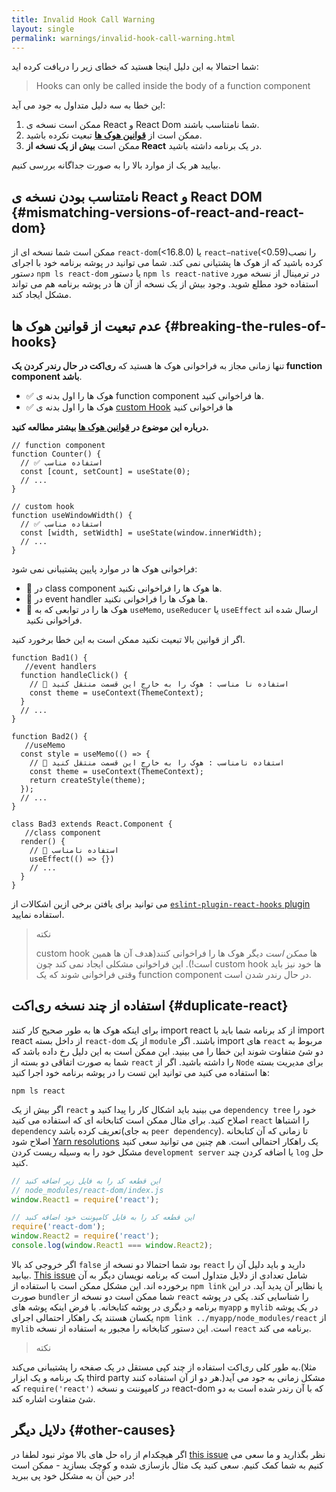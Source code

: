 ```yaml
---
title: Invalid Hook Call Warning
layout: single
permalink: warnings/invalid-hook-call-warning.html
---
```


  شما احتمالا به این دلیل اینجا هستید که خطای زیر را دریافت کرده اید:

 > Hooks can only be called inside the body of a function component

این خطا به سه دلیل متداول به جود می آید:

1. ممکن است نسخه ی React و React Dom شما نامتناسب باشند.
2. ممکن است از **[قوانین هوک ها](/docs/hooks-rules.html)** تبعیت نکرده باشید.
3. ممکن است **بیش از یک نسخه از React** در یک برنامه داشته باشید.

بیایید هر یک از موارد بالا را به صورت جداگانه بررسی کنیم.

## نامتناسب بودن نسخه ی React و React DOM {#mismatching-versions-of-react-and-react-dom}

ممکن است شما نسخه ای از ‍‍`react-dom`(<16.8.0) یا `react−native`(<0.59)را نصب کرده باشید که از هوک ها پشتیانی نمی کند. شما می توانید در پوشه برنامه خود با اجرای دستور `npm ls react-dom` یا دستور `npm ls react-native` در ترمینال از نسخه مورد استفاده خود مطلع شوید. وجود بیش از یک نسخه از آن ها در پوشه برنامه هم می تواند مشکل ایجاد کند.
## عدم تبعیت از قوانین هوک ها {#breaking-the-rules-of-hooks}

 تنها زمانی مجاز به فراخوانی هوک ها هستید که **ری‌اکت در حال رندر کردن یک function component باشد**.
* ✅ هوک ها را اول بدنه ی function component ها فراخوانی کنید.
* ✅ هوک ها را اول بدنه ی [custom Hook](/docs/hooks-custom.html) ها فراخوانی کنید

**درباره این موضوع در [قوانین هوک ها](/docs/hooks-rules.html) بیشتر مطالعه کنید.**

```js{2-3,8-9}
// function component
function Counter() {
  // ✅ استفاده مناسب
  const [count, setCount] = useState(0);
  // ...
}

// custom hook
function useWindowWidth() {
  // ✅ استفاده مناسب
  const [width, setWidth] = useState(window.innerWidth);
  // ...
}
```

فراخوانی هوک ها در موارد پایین پشتیبانی نمی شود:
* 🔴 در class component ها هوک ها را فراخوانی نکنید.
* 🔴 در event handler ها هوک ها را فراخوانی نکنید.
* 🔴 هوک ها را در توابعی که به `useMemo`, `useReducer` یا `useEffect` ارسال شده اند فراخوانی نکنید.

اگر از قوانین بالا تبعیت نکنید ممکن است به این خطا برخورد کنید.

```js{3-4,11-12,20-21}
function Bad1() {
   //event handlers
  function handleClick() {
    // 🔴 استفاده نا مناسب : هوک را به خارج این قسمت منتقل کنید
    const theme = useContext(ThemeContext);
  }
  // ...
}

function Bad2() {
   //useMemo
  const style = useMemo(() => {
    // 🔴 استفاده نامناسب : هوک را به خارج این قسمت منتقل کنید
    const theme = useContext(ThemeContext);
    return createStyle(theme);
  });
  // ...
}

class Bad3 extends React.Component {
   //class component
  render() {
    // 🔴 استفاده نامناسب
    useEffect(() => {})
    // ...
  }
}
```

می توانید برای یافتن برخی ازین اشکالات از [`eslint-plugin-react-hooks` plugin](https://www.npmjs.com/package/eslint-plugin-react-hooks) استفاده نمایید.
>نکته
> 
>custom hook ها *ممکن است* دیگر هوک ها را فراخوانی کنند(هدف آن ها همین است!). این فراخوانی مشکلی ایجاد نمی کند چون custom hook ها خود نیز باید وقتی فراخوانی شوند که یک function component در حال رندر شدن است.

## استفاده از چند نسخه ری‌اکت {#duplicate-react}

برای اینکه هوک ها به طور صحیح کار کنند import react از کد برنامه شما باید با import react از داخل بسته `react-dom` از یک `module` باشند.
اگر import های `react` مربوط به دو شئ متفاوت شوند این خطا را می بینید. این ممکن است به این دلیل رخ داده باشد که شما به صورت اتفاقی دو بسته از `react` را داشته باشید.
اگر از `Node` برای مدیریت بسته ها استفاده می کنید می توانید این تست را در پوشه برنامه خود اجرا کنید:

    npm ls react

اگر بیش از یک `react` می بینید باید اشکال کار را پیدا کنید و `dependency tree` خود را اصلاح کنید. برای مثال ممکن است کتابخانه ای که استفاده می کنید `react` را اشتباها `dependency` تعریف کرده باشد(به جای `peer dependency`). تا زمانی که آن کتابخانه اصلاح شود [Yarn resolutions](https://yarnpkg.com/lang/en/docs/selective-version-resolutions/) یک راهکار احتمالی است.
هم چنین می توانید سعی کنید مشکل خود را به وسیله ریست کردن `development server` یا اضافه کردن چند `log` حل کنید. 
```js
// این قطعه کد را به فایل زیر اضافه کنید
// node_modules/react-dom/index.js
window.React1 = require('react');

// این قطعه کد را به فایل کامپوننت خود اضافه کنید
require('react-dom');
window.React2 = require('react');
console.log(window.React1 === window.React2);
```

اگر خروجی کد بالا `false` بود شما احتمالا دو نسخه از `react` دارید و باید دلیل آن را بیابید.
[This issue](https://github.com/facebook/react/issues/13991) شامل تعدادی از دلایل متداول است که برنامه نویسان دیگر به آن برخورده اند.
این مشکل ممکن است با استفاده از `npm link` یا نظایر آن پدید آید. در این صورت `bundler` شما ممکن است دو نسخه از `react` را شناسایی کند. یکی در پوشه برنامه و دیگری در پوشه کتابخانه. با فرض اینکه پوشه های `myapp` و `mylib` در یک پوشه یکسان هستند یک راهکار احتمالی اجرای `npm link ../myapp/node_modules/react` از `mylib` است. این دستور کتابخانه را مجبور به استفاده از نسخه `react` برنامه می کند.
>نکته
>
به طور کلی ری‌اکت استفاده از چند کپی مستقل در یک صفحه را پشتیبانی می‌کند.(مثلا یک برنامه و یک ابزار third party هر دو از آن استفاده کنند.)مشکل زمانی به جود می آید که `require('react')` در کامپوننت و نسخه react-dom که با آن رندر شده است به دو شئ متفاوت اشاره کند. 
## دلایل دیگر {#other-causes}

اگر هیچکدام از راه حل های بالا موثر نبود لطفا در [this issue](https://github.com/facebook/react/issues/13991) نظر بگذارید و ما سعی می کنیم به شما کمک کنیم. سعی کنید یک مثال بازسازی شده و کوچک بسازید - ممکن است در حین آن به مشکل خود پی ببرید!